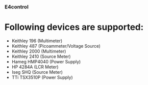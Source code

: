 ### E4control

# Following devices are supported:
* Keithley 196 (Multimeter)
* Keithley 487 (Picoammeter/Voltage Source)
* Keithley 2000 (Multimeter)
* Keithley 2410 (Source Meter)
* Hameg HMP4040 (Power Supply)
* HP 4284A (LCR Meter)
* Iseg SHQ (Source Meter)
* TTi TSX3510P (Power Supply)

